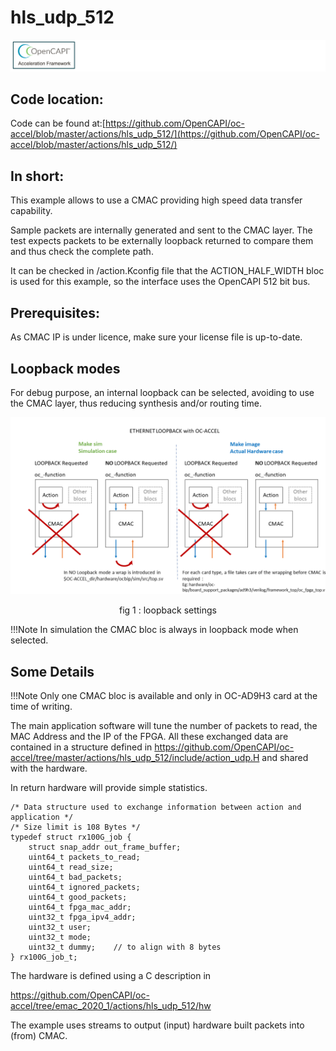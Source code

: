 # hls_udp_512
![oc-accel-bar](../pictures/oc-accel-bar.png)

## Code location:

Code can be found at:[https://github.com/OpenCAPI/oc-accel/blob/master/actions/hls_udp_512/](https://github.com/OpenCAPI/oc-accel/blob/master/actions/hls_udp_512/) 

## In short:

This example allows to use a CMAC providing high speed data transfer capability.

Sample packets are internally generated and sent to the CMAC layer. The test expects packets to be externally loopback returned to compare them and thus check the complete path.

It can be checked in /action.Kconfig file that the ACTION_HALF_WIDTH bloc is used for this example, so the interface uses the OpenCAPI 512 bit bus.

## Prerequisites:

As CMAC IP is under licence, make sure your license file is up-to-date.

## Loopback modes

For debug purpose, an internal loopback can be selected, avoiding to use the CMAC layer, thus reducing synthesis and/or routing time.

![](../pictures/eth_loopback_modes.png)

<center>fig 1 : loopback settings</center>





!!!Note
    In simulation the CMAC bloc is always in loopback mode when selected.

## Some Details

!!!Note
    Only one CMAC bloc is available and only in OC-AD9H3 card at the time of writing.

The main application software will tune the number of packets to read, the MAC Address and the IP of the FPGA.
All these exchanged data are contained in a structure defined in https://github.com/OpenCAPI/oc-accel/tree/master/actions/hls_udp_512/include/action_udp.H and shared with the hardware.

In return hardware will provide simple statistics.

```
/* Data structure used to exchange information between action and application */
/* Size limit is 108 Bytes */
typedef struct rx100G_job {
    struct snap_addr out_frame_buffer;
    uint64_t packets_to_read;
    uint64_t read_size;
    uint64_t bad_packets;
    uint64_t ignored_packets;
    uint64_t good_packets;
    uint64_t fpga_mac_addr;
    uint32_t fpga_ipv4_addr;
    uint32_t user;
    uint32_t mode;  
    uint32_t dummy;    // to align with 8 bytes
} rx100G_job_t;
```

The hardware is defined using a C description in 

https://github.com/OpenCAPI/oc-accel/tree/emac_2020_1/actions/hls_udp_512/hw

The example uses streams to output (input) hardware built packets into (from) CMAC.

